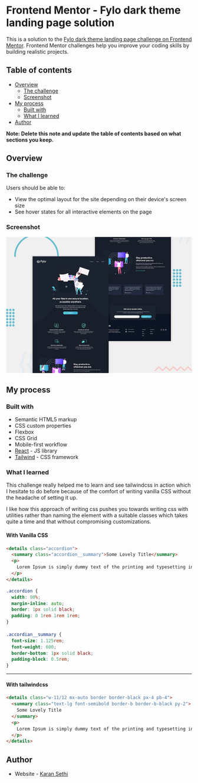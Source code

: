 # Frontend Mentor - Fylo dark theme landing page solution

This is a solution to the [Fylo dark theme landing page challenge on Frontend Mentor](https://www.frontendmentor.io/challenges/fylo-dark-theme-landing-page-5ca5f2d21e82137ec91a50fd). Frontend Mentor challenges help you improve your coding skills by building realistic projects. 

## Table of contents

- [Overview](#overview)
  - [The challenge](#the-challenge)
  - [Screenshot](#screenshot)
  <!-- - [Links](#links) -->
- [My process](#my-process)
  - [Built with](#built-with)
  - [What I learned](#what-i-learned)
- [Author](#author)

**Note: Delete this note and update the table of contents based on what sections you keep.**

## Overview

### The challenge

Users should be able to:

- View the optimal layout for the site depending on their device's screen size
- See hover states for all interactive elements on the page

### Screenshot

![](./design/desktop-preview.jpg)

<!-- ### Links
** # To do # **
- Solution URL: [Add solution URL here](https://your-solution-url.com)
- Live Site URL: [Add live site URL here](https://your-live-site-url.com) -->

## My process

### Built with

- Semantic HTML5 markup
- CSS custom properties
- Flexbox
- CSS Grid
- Mobile-first workflow
- [React](https://reactjs.org/) - JS library
- [Tailwind](https://tailwindcss.com/) - CSS framework

### What I learned

This challenge really helped me to learn and see tailwindcss in action which I hesitate to do before because of the comfort of writing vanilla CSS without the headache of setting it up.

I like how this approach of writing css pushes you towards writing css with utilities rather than naming the element with a suitable classes which takes quite a time and that without compromising customizations.

#### With Vanilla CSS
```html
<details class="accordion">
  <summary class="accordion__summary">Some Lovely Title</summary>
  <p>
    Lorem Ipsum is simply dummy text of the printing and typesetting industry. Lorem Ipsum has been the industry's standard dummy text ever since the 1500s.
  </p>
</details>
```
```css
.accordion {
  width: 90%;
  margin-inline: auto;
  border: 1px solid black;
  padding: 0 1rem 1rem 1rem;
}

.accordian__summary {
  font-size: 1.125rem;
  font-weight: 600;
  border-bottom: 1px solid black;
  padding-block: 0.5rem;
}
```
---
#### With tailwindcss
```html
<details class="w-11/12 mx-auto border border-black px-4 pb-4">
  <summary class="text-lg font-semibold border-b border-b-black py-2">
    Some Lovely Title
  </summary>
  <p>
    Lorem Ipsum is simply dummy text of the printing and typesetting industry. Lorem Ipsum has been the industry's standard dummy text ever since the 1500s.
  </p>
</details>
```

## Author

- Website - [Karan Sethi](https://imkaranks.github.io/)
<!-- - Frontend Mentor - [@yourusername](https://www.frontendmentor.io/profile/yourusername) -->